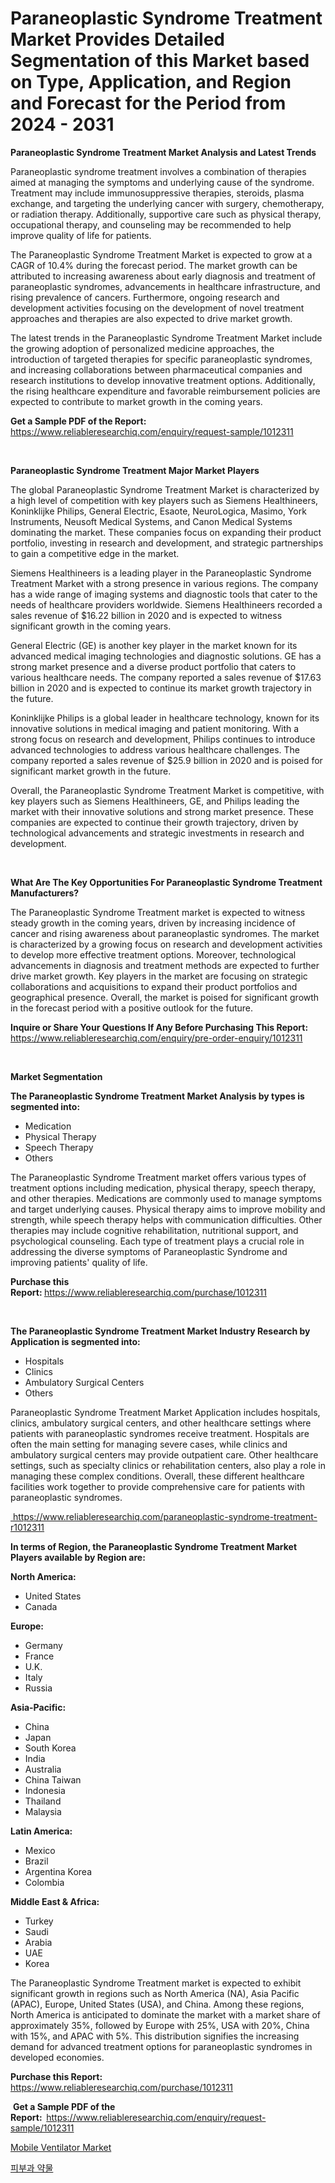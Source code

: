 <p><h1>Paraneoplastic Syndrome Treatment Market Provides Detailed Segmentation of this Market based on Type, Application, and Region and Forecast for the Period from 2024 - 2031</h1></p><p><strong>Paraneoplastic Syndrome Treatment Market Analysis and Latest Trends</strong></p>
<p><p>Paraneoplastic syndrome treatment involves a combination of therapies aimed at managing the symptoms and underlying cause of the syndrome. Treatment may include immunosuppressive therapies, steroids, plasma exchange, and targeting the underlying cancer with surgery, chemotherapy, or radiation therapy. Additionally, supportive care such as physical therapy, occupational therapy, and counseling may be recommended to help improve quality of life for patients.</p><p>The Paraneoplastic Syndrome Treatment Market is expected to grow at a CAGR of 10.4% during the forecast period. The market growth can be attributed to increasing awareness about early diagnosis and treatment of paraneoplastic syndromes, advancements in healthcare infrastructure, and rising prevalence of cancers. Furthermore, ongoing research and development activities focusing on the development of novel treatment approaches and therapies are also expected to drive market growth.</p><p>The latest trends in the Paraneoplastic Syndrome Treatment Market include the growing adoption of personalized medicine approaches, the introduction of targeted therapies for specific paraneoplastic syndromes, and increasing collaborations between pharmaceutical companies and research institutions to develop innovative treatment options. Additionally, the rising healthcare expenditure and favorable reimbursement policies are expected to contribute to market growth in the coming years.</p></p>
<p><strong>Get a Sample PDF of the Report:&nbsp;</strong> <a href="https://www.reliableresearchiq.com/enquiry/request-sample/1012311">https://www.reliableresearchiq.com/enquiry/request-sample/1012311</a></p>
<p>&nbsp;</p>
<p><strong>Paraneoplastic Syndrome Treatment Major Market Players</strong></p>
<p><p>The global Paraneoplastic Syndrome Treatment Market is characterized by a high level of competition with key players such as Siemens Healthineers, Koninklijke Philips, General Electric, Esaote, NeuroLogica, Masimo, York Instruments, Neusoft Medical Systems, and Canon Medical Systems dominating the market. These companies focus on expanding their product portfolio, investing in research and development, and strategic partnerships to gain a competitive edge in the market.</p><p>Siemens Healthineers is a leading player in the Paraneoplastic Syndrome Treatment Market with a strong presence in various regions. The company has a wide range of imaging systems and diagnostic tools that cater to the needs of healthcare providers worldwide. Siemens Healthineers recorded a sales revenue of $16.22 billion in 2020 and is expected to witness significant growth in the coming years.</p><p>General Electric (GE) is another key player in the market known for its advanced medical imaging technologies and diagnostic solutions. GE has a strong market presence and a diverse product portfolio that caters to various healthcare needs. The company reported a sales revenue of $17.63 billion in 2020 and is expected to continue its market growth trajectory in the future.</p><p>Koninklijke Philips is a global leader in healthcare technology, known for its innovative solutions in medical imaging and patient monitoring. With a strong focus on research and development, Philips continues to introduce advanced technologies to address various healthcare challenges. The company reported a sales revenue of $25.9 billion in 2020 and is poised for significant market growth in the future.</p><p>Overall, the Paraneoplastic Syndrome Treatment Market is competitive, with key players such as Siemens Healthineers, GE, and Philips leading the market with their innovative solutions and strong market presence. These companies are expected to continue their growth trajectory, driven by technological advancements and strategic investments in research and development.</p></p>
<p>&nbsp;</p>
<p><strong>What Are The Key Opportunities For Paraneoplastic Syndrome Treatment Manufacturers?</strong></p>
<p><p>The Paraneoplastic Syndrome Treatment market is expected to witness steady growth in the coming years, driven by increasing incidence of cancer and rising awareness about paraneoplastic syndromes. The market is characterized by a growing focus on research and development activities to develop more effective treatment options. Moreover, technological advancements in diagnosis and treatment methods are expected to further drive market growth. Key players in the market are focusing on strategic collaborations and acquisitions to expand their product portfolios and geographical presence. Overall, the market is poised for significant growth in the forecast period with a positive outlook for the future.</p></p>
<p><strong>Inquire or Share Your Questions If Any Before Purchasing This Report:</strong> <a href="https://www.reliableresearchiq.com/enquiry/pre-order-enquiry/1012311">https://www.reliableresearchiq.com/enquiry/pre-order-enquiry/1012311</a></p>
<p>&nbsp;</p>
<p><strong>Market Segmentation</strong></p>
<p><strong>The Paraneoplastic Syndrome Treatment Market Analysis by types is segmented into:</strong></p>
<p><ul><li>Medication</li><li>Physical Therapy</li><li>Speech Therapy</li><li>Others</li></ul></p>
<p><p>The Paraneoplastic Syndrome Treatment market offers various types of treatment options including medication, physical therapy, speech therapy, and other therapies. Medications are commonly used to manage symptoms and target underlying causes. Physical therapy aims to improve mobility and strength, while speech therapy helps with communication difficulties. Other therapies may include cognitive rehabilitation, nutritional support, and psychological counseling. Each type of treatment plays a crucial role in addressing the diverse symptoms of Paraneoplastic Syndrome and improving patients' quality of life.</p></p>
<p><strong>Purchase this Report:&nbsp;</strong><a href="https://www.reliableresearchiq.com/purchase/1012311">https://www.reliableresearchiq.com/purchase/1012311</a></p>
<p>&nbsp;</p>
<p><strong>The Paraneoplastic Syndrome Treatment Market Industry Research by Application is segmented into:</strong></p>
<p><ul><li>Hospitals</li><li>Clinics</li><li>Ambulatory Surgical Centers</li><li>Others</li></ul></p>
<p><p>Paraneoplastic Syndrome Treatment Market Application includes hospitals, clinics, ambulatory surgical centers, and other healthcare settings where patients with paraneoplastic syndromes receive treatment. Hospitals are often the main setting for managing severe cases, while clinics and ambulatory surgical centers may provide outpatient care. Other healthcare settings, such as specialty clinics or rehabilitation centers, also play a role in managing these complex conditions. Overall, these different healthcare facilities work together to provide comprehensive care for patients with paraneoplastic syndromes.</p></p>
<p><a href="https://www.reliableresearchiq.com/paraneoplastic-syndrome-treatment-r1012311">&nbsp;https://www.reliableresearchiq.com/paraneoplastic-syndrome-treatment-r1012311</a></p>
<p><strong>In terms of Region, the Paraneoplastic Syndrome Treatment Market Players available by Region are:</strong></p>
<p>
    <p> <strong> North America: </strong>
        <ul>
            <li>United States</li>
            <li>Canada</li>
        </ul>
        </p> 
    <p> <strong> Europe: </strong>
        <ul>
            <li>Germany</li>
            <li>France</li>
            <li>U.K.</li>
            <li>Italy</li>
            <li>Russia</li>
        </ul>
        </p> 
    <p> <strong> Asia-Pacific: </strong>
        <ul>
            <li>China</li>
            <li>Japan</li>
            <li>South Korea</li>
            <li>India</li>
            <li>Australia</li>
            <li>China Taiwan</li>
            <li>Indonesia</li>
            <li>Thailand</li>
            <li>Malaysia</li>
        </ul>
        </p> 
    <p> <strong> Latin America: </strong>
        <ul>
            <li>Mexico</li>
            <li>Brazil</li>
            <li>Argentina Korea</li>
            <li>Colombia</li>
        </ul>
        </p> 
    <p> <strong> Middle East & Africa: </strong>
        <ul>
            <li>Turkey</li>
            <li>Saudi</li>
            <li>Arabia</li>
            <li>UAE</li>
            <li>Korea</li>
        </ul>
    </p>
    </p>
<p><p>The Paraneoplastic Syndrome Treatment market is expected to exhibit significant growth in regions such as North America (NA), Asia Pacific (APAC), Europe, United States (USA), and China. Among these regions, North America is anticipated to dominate the market with a market share of approximately 35%, followed by Europe with 25%, USA with 20%, China with 15%, and APAC with 5%. This distribution signifies the increasing demand for advanced treatment options for paraneoplastic syndromes in developed economies.</p></p>
<p><strong>Purchase this Report: </strong><a href="https://www.reliableresearchiq.com/purchase/1012311">https://www.reliableresearchiq.com/purchase/1012311</a></p>
<p>&nbsp;<strong>Get a Sample PDF of the Report:&nbsp;&nbsp;</strong><a href="https://www.reliableresearchiq.com/enquiry/request-sample/1012311">https://www.reliableresearchiq.com/enquiry/request-sample/1012311</a></p>
<p><strong></strong></p>
<p><p><a href="https://github.com/Graham1Dianne/Market-Research-Report-List-1/blob/main/mobile-ventilator-market.md">Mobile Ventilator Market</a></p><p><a href="https://github.com/vss5505pa7z1p/Market-Research-Report-List-3/blob/main/579150478390.md">피부과 약물</a></p></p>